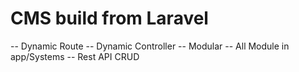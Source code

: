 
# CMS build from Laravel 
-- Dynamic Route 
-- Dynamic Controller 
-- Modular 
-- All Module in app/Systems 
-- Rest API CRUD
